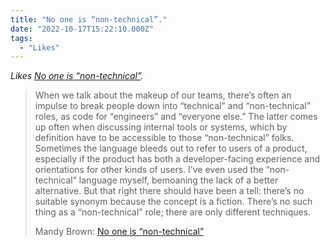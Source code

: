 ```yaml
---
title: "No one is “non-technical”."
date: "2022-10-17T15:22:10.000Z"
tags: 
  - "Likes"
---
```


_Likes [No one is “non-technical”](https://everythingchanges.us/blog/no-one-is-non-technical/)._

> When we talk about the makeup of our teams, there’s often an impulse to break people down into “technical” and “non-technical” roles, as code for “engineers” and “everyone else.” The latter comes up often when discussing internal tools or systems, which by definition have to be accessible to those “non-technical” folks. Sometimes the language bleeds out to refer to users of a product, especially if the product has both a developer-facing experience and orientations for other kinds of users. I’ve even used the “non-technical” language myself, bemoaning the lack of a better alternative. But that right there should have been a tell: there’s no suitable synonym because the concept is a fiction. There’s no such thing as a “non-technical” role; there are only different techniques.
> 
> Mandy Brown: [No one is “non-technical”](https://aworkinglibrary.com/writing/no-one-is-non-technical)
